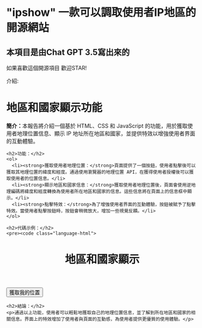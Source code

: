 # "ipshow" 一款可以調取使用者IP地區的開源網站
## 本項目是由Chat GPT 3.5寫出來的
如果喜歡這個開源項目 歡迎STAR!

介紹:
</head>
<body>
  <div class="report">
    <h1>地區和國家顯示功能</h1>
    <p><strong>簡介：</strong>本報告將介紹一個基於 HTML、CSS 和 JavaScript 的功能，用於獲取使用者地理位置信息、顯示 IP 地址所在地區和國家，並提供特效以增強使用者界面的互動體驗。</p>
    
    <h2>功能：</h2>
    <ol>
      <li><strong>獲取使用者地理位置：</strong>頁面提供了一個按鈕，使用者點擊後可以獲取其地理位置的緯度和經度。通過使用瀏覽器的地理位置 API，在獲得使用者授權後可以獲取使用者的位置信息。</li>
      <li><strong>顯示地區和國家信息：</strong>獲取使用者地理位置後，頁面會使用逆地理編碼將緯度和經度轉換為使用者所在地區和國家的信息。這些信息將在頁面上的信息框中顯示。</li>
      <li><strong>點擊特效：</strong>為了增強使用者界面的互動體驗，按鈕被賦予了點擊特效。當使用者點擊按鈕時，按鈕會稍微放大，增加一些視覺反饋。</li>
    </ol>
    
    <h2>代碼示例：</h2>
    <pre><code class="language-html">
<!-- HTML -->
<!DOCTYPE html>
<html>
<head>
  <title>地區和國家顯示</title>
  <style>
    /* ... (樣式定義，包括按鈕點擊特效等) ... */
  </style>
</head>
<body>
  <header>
    <h1>地區和國家顯示</h1>
  </header>
  <div id="content">
    <button class="button-effect" onclick="getUserLocation()">獲取我的位置</button>
    <div class="info-box" id="locationInfo"></div>
    <div class="info-box" id="ipInfo"></div>
  </div>
  
  <script>
    let ipAddress = ''; // 存儲 IP 地址

    function getUserLocation() {
      // ... (獲取使用者位置信息，並顯示地區和國家信息) ...
    }

    function getLocationInfo(latitude, longitude) {
      // ... (逆地理編碼，顯示地區和國家信息) ...
    }

    function showIpLocationOnMap() {
      // ... (在地圖上顯示 IP 位置的功能) ...
    }
  </script>
</body>
</html>
    </code></pre>
    
    <h2>結論：</h2>
    <p>通過以上功能，使用者可以輕鬆地獲取自己的地理位置信息，並了解到所在地區和國家的相關信息。界面上的特效增加了使用者與頁面的互動感，為使用者提供更優質的使用體驗。</p>
  </div>
</body>
</html>

